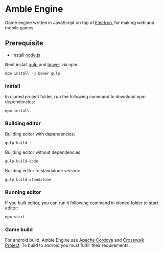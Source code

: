 # Amble Engine
Game engine written in JavaScript on top of [Electron](http://electron.atom.io/), for making web and mobile games.

## Prerequisite

- Install [node.js](https://nodejs.org/)

Next install [gulp](https://www.npmjs.com/package/gulp) and [bower](https://www.npmjs.com/package/bower) via npm:

```bash
npm install -g bower gulp
```

### Install

In cloned project folder, run the following command to download npm dependencies:

```bash
npm install
```

### Building editor

Building editor with dependencies:
```bash
gulp build
```

Building editor without dependencies:
```bash
gulp build-code
```

Building editor to standalone version:
```bash
gulp build-standalone
```

### Running editor

If you built editor, you can run it following command in cloned folder to start editor:

```bash
npm start
```

### Game build

For android build, Amble Engine use [Apache Cordova](https://cordova.apache.org/) and [Crosswalk Project](https://crosswalk-project.org/). To build to android you must fulfill their requirements.
